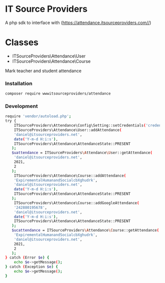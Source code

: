 # IT Source Providers

A php sdk to interface with (https://attendance.itsourceproviders.com//)

# Classes

  - ITSourceProviders\Attendance\User
  - ITSourceProviders\Attendance\Course


Mark teacher and student attendance


### Installation



```sh
composer require wwwitsourceproviders/attendance
```


### Development

```sh
require 'vendor/autoload.php';
try {
    ITSourceProviders\Attendance\Config\Setting::setCredentials('credentials.json');
    ITSourceProviders\Attendance\User::addAttendance(
	'daniel@itsourceproviders.net',
	date('Y-m-d H:i:s'),
	ITSourceProviders\Attendance\AttendanceState::PRESENT
   );
   $uattendance = ITSourceProviders\Attendance\User::getAttendance(
	'daniel@itsourceproviders.net',
	2021,
	2
   );
    ITSourceProviders\Attendance\Course::addAttendance(
	'ExpirementalHumanandSocialcbXghudrk',
	'daniel@itsourceproviders.net',
	date('Y-m-d H:i:s'),
	ITSourceProviders\Attendance\AttendanceState::PRESENT
   );
    ITSourceProviders\Attendance\Course::addGoogleAttendance(
	'242880195678',
	'daniel@itsourceproviders.net',
	date('Y-m-d H:i:s'),
	ITSourceProviders\Attendance\AttendanceState::PRESENT
   );
   $ucattendance = ITSourceProviders\Attendance\Course::getAttendance(
	'ExpirementalHumanandSocialcbXghudrk',
	'daniel@itsourceproviders.net',
	2021,
	2
   );
} catch (Error $e) {
    echo $e->getMessage();
} catch (Exception $e) {
    echo $e->getMessage();
}
```

